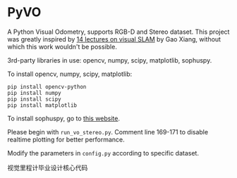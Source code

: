 # PyVO
A Python Visual Odometry, supports RGB-D and Stereo dataset.
This project was greatly inspired by [14 lectures on visual SLAM](https://github.com/gaoxiang12/slambook) by Gao Xiang, without which this work wouldn't be possible.

3rd-party libraries in use: opencv, numpy, scipy, matplotlib, sophuspy.

To install opencv, numpy, scipy, matplotlib:
```
pip install opencv-python
pip install numpy
pip install scipy
pip install matplotlib
```
To install sophuspy, go to [this website](https://github.com/craigstar/SophusPy).

Please begin with `run_vo_stereo.py`. Comment line 169-171 to disable realtime plotting for better performance.

Modify the parameters in `config.py` according to specific dataset.

视觉里程计毕业设计核心代码
